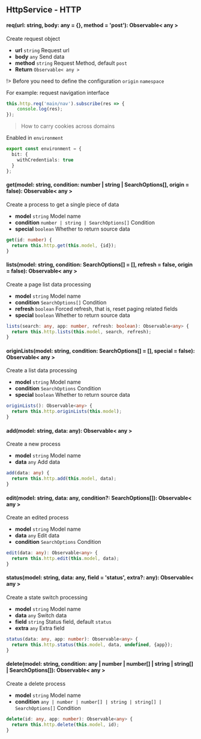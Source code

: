 ## HttpService - HTTP

#### req(url: string, body: any = {}, method = 'post'): Observable< any >

Create request object

- **url** `string` Request url
- **body** `any` Send data
- **method** `string` Request Method, default `post`
- **Return**  `Observable< any >`

!> Before you need to define the configuration `origin` `namespace`

For example: request navigation interface

```typescript
this.http.req('main/nav').subscribe(res => {
    console.log(res);
});
```


> How to carry cookies across domains

Enabled in `environment`

```typescript
export const environment = {
  bit: {
    withCredentials: true
  }
};
```

#### get(model: string, condition: number | string | SearchOptions[], origin = false): Observable< any >

Create a process to get a single piece of data

- **model** `string` Model name
- **condition** `number | string | SearchOptions[]` Condition
- **special** `boolean` Whether to return source data

```typescript
get(id: number) {
  return this.http.get(this.model, {id});
}
```

#### lists(model: string, condition: SearchOptions[] = [], refresh = false, origin = false): Observable< any >

Create a page list data processing

- **model** `string` Model name
- **condition** `SearchOptions[]` Condition
- **refresh** `boolean` Forced refresh, that is, reset paging related fields
- **special** `boolean` Whether to return source data

```typescript
lists(search: any, app: number, refresh: boolean): Observable<any> {
  return this.http.lists(this.model, search, refresh);
}
```

#### originLists(model: string, condition: SearchOptions[] = [], special = false): Observable< any >

Create a list data processing

- **model** `string` Model name
- **condition** `SearchOptions` Condition
- **special** `boolean` Whether to return source data

```typescript
originLists(): Observable<any> {
  return this.http.originLists(this.model);
}
```

#### add(model: string, data: any): Observable< any >

Create a new process

- **model** `string` Model name
- **data** `any` Add data

```typescript
add(data: any) {
  return this.http.add(this.model, data);
}
```

#### edit(model: string, data: any, condition?: SearchOptions[]): Observable< any >

Create an edited process

- **model** `string` Model name
- **data** `any` Edit data
- **condition** `SearchOptions` Condition

```typescript
edit(data: any): Observable<any> {
  return this.http.edit(this.model, data);
}
```

#### status(model: string, data: any, field = 'status', extra?: any): Observable< any >

Create a state switch processing

- **model** `string` Model name
- **data** `any` Switch data
- **field** `string` Status field, default `status`
- **extra** `any` Extra field

```typescript
status(data: any, app: number): Observable<any> {
  return this.http.status(this.model, data, undefined, {app});
}
```

#### delete(model: string, condition: any | number | number[] | string | string[] | SearchOptions[]): Observable< any >

Create a delete process

- **model** `string` Model name
- **condition** `any | number | number[] | string | string[] | SearchOptions[]` Condition

```typescript
delete(id: any, app: number): Observable<any> {
  return this.http.delete(this.model, id);
}
```